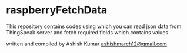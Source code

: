 # raspberryFetchData
This repository contains codes using which you can read json data from ThingSpeak server and fetch required fields which contains values.

written and compiled by
Ashish Kumar
ashishmarch12@gmail.com
